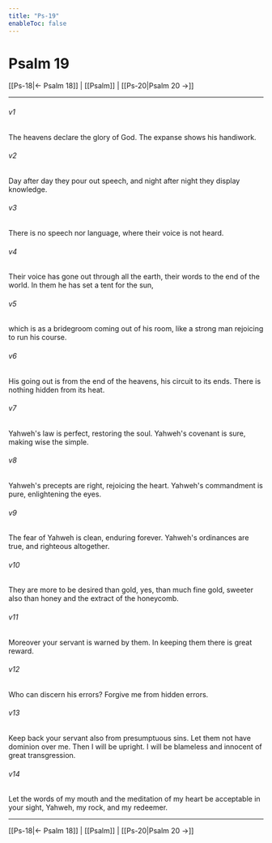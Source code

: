 ```yaml
---
title: "Ps-19"
enableToc: false
---
```

# Psalm 19

[[Ps-18|← Psalm 18]] | [[Psalm]] | [[Ps-20|Psalm 20 →]]
***



###### v1 
The heavens declare the glory of God. The expanse shows his handiwork. 

###### v2 
Day after day they pour out speech, and night after night they display knowledge. 

###### v3 
There is no speech nor language, where their voice is not heard. 

###### v4 
Their voice has gone out through all the earth, their words to the end of the world. In them he has set a tent for the sun, 

###### v5 
which is as a bridegroom coming out of his room, like a strong man rejoicing to run his course. 

###### v6 
His going out is from the end of the heavens, his circuit to its ends. There is nothing hidden from its heat. 

###### v7 
Yahweh's law is perfect, restoring the soul. Yahweh's covenant is sure, making wise the simple. 

###### v8 
Yahweh's precepts are right, rejoicing the heart. Yahweh's commandment is pure, enlightening the eyes. 

###### v9 
The fear of Yahweh is clean, enduring forever. Yahweh's ordinances are true, and righteous altogether. 

###### v10 
They are more to be desired than gold, yes, than much fine gold, sweeter also than honey and the extract of the honeycomb. 

###### v11 
Moreover your servant is warned by them. In keeping them there is great reward. 

###### v12 
Who can discern his errors? Forgive me from hidden errors. 

###### v13 
Keep back your servant also from presumptuous sins. Let them not have dominion over me. Then I will be upright. I will be blameless and innocent of great transgression. 

###### v14 
Let the words of my mouth and the meditation of my heart be acceptable in your sight, Yahweh, my rock, and my redeemer.

***
[[Ps-18|← Psalm 18]] | [[Psalm]] | [[Ps-20|Psalm 20 →]]
